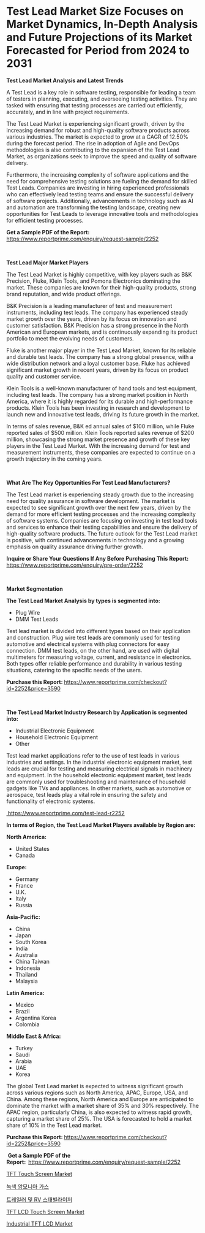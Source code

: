 <p><h1>Test Lead Market Size Focuses on Market Dynamics, In-Depth Analysis and Future Projections of its Market Forecasted for Period from 2024 to 2031</h1></p><p><strong>Test Lead Market Analysis and Latest Trends</strong></p>
<p><p>A Test Lead is a key role in software testing, responsible for leading a team of testers in planning, executing, and overseeing testing activities. They are tasked with ensuring that testing processes are carried out efficiently, accurately, and in line with project requirements.</p><p>The Test Lead Market is experiencing significant growth, driven by the increasing demand for robust and high-quality software products across various industries. The market is expected to grow at a CAGR of 12.50% during the forecast period. The rise in adoption of Agile and DevOps methodologies is also contributing to the expansion of the Test Lead Market, as organizations seek to improve the speed and quality of software delivery.</p><p>Furthermore, the increasing complexity of software applications and the need for comprehensive testing solutions are fueling the demand for skilled Test Leads. Companies are investing in hiring experienced professionals who can effectively lead testing teams and ensure the successful delivery of software projects. Additionally, advancements in technology such as AI and automation are transforming the testing landscape, creating new opportunities for Test Leads to leverage innovative tools and methodologies for efficient testing processes.</p></p>
<p><strong>Get a Sample PDF of the Report:&nbsp;</strong> <a href="https://www.reportprime.com/enquiry/request-sample/2252">https://www.reportprime.com/enquiry/request-sample/2252</a></p>
<p>&nbsp;</p>
<p><strong>Test Lead Major Market Players</strong></p>
<p><p>The Test Lead Market is highly competitive, with key players such as B&K Precision, Fluke, Klein Tools, and Pomona Electronics dominating the market. These companies are known for their high-quality products, strong brand reputation, and wide product offerings.</p><p>B&K Precision is a leading manufacturer of test and measurement instruments, including test leads. The company has experienced steady market growth over the years, driven by its focus on innovation and customer satisfaction. B&K Precision has a strong presence in the North American and European markets, and is continuously expanding its product portfolio to meet the evolving needs of customers.</p><p>Fluke is another major player in the Test Lead Market, known for its reliable and durable test leads. The company has a strong global presence, with a wide distribution network and a loyal customer base. Fluke has achieved significant market growth in recent years, driven by its focus on product quality and customer service.</p><p>Klein Tools is a well-known manufacturer of hand tools and test equipment, including test leads. The company has a strong market position in North America, where it is highly regarded for its durable and high-performance products. Klein Tools has been investing in research and development to launch new and innovative test leads, driving its future growth in the market.</p><p>In terms of sales revenue, B&K ed annual sales of $100 million, while Fluke reported sales of $500 million. Klein Tools reported sales revenue of $200 million, showcasing the strong market presence and growth of these key players in the Test Lead Market. With the increasing demand for test and measurement instruments, these companies are expected to continue on a growth trajectory in the coming years.</p></p>
<p>&nbsp;</p>
<p><strong>What Are The Key Opportunities For Test Lead Manufacturers?</strong></p>
<p><p>The Test Lead market is experiencing steady growth due to the increasing need for quality assurance in software development. The market is expected to see significant growth over the next few years, driven by the demand for more efficient testing processes and the increasing complexity of software systems. Companies are focusing on investing in test lead tools and services to enhance their testing capabilities and ensure the delivery of high-quality software products. The future outlook for the Test Lead market is positive, with continued advancements in technology and a growing emphasis on quality assurance driving further growth.</p></p>
<p><strong>Inquire or Share Your Questions If Any Before Purchasing This Report:</strong> <a href="https://www.reportprime.com/enquiry/pre-order/2252">https://www.reportprime.com/enquiry/pre-order/2252</a></p>
<p>&nbsp;</p>
<p><strong>Market Segmentation</strong></p>
<p><strong>The Test Lead Market Analysis by types is segmented into:</strong></p>
<p><ul><li>Plug Wire</li><li>DMM Test Leads</li></ul></p>
<p><p>Test lead market is divided into different types based on their application and construction. Plug wire test leads are commonly used for testing automotive and electrical systems with plug connectors for easy connection. DMM test leads, on the other hand, are used with digital multimeters for measuring voltage, current, and resistance in electronics. Both types offer reliable performance and durability in various testing situations, catering to the specific needs of the users.</p></p>
<p><strong>Purchase this Report:&nbsp;</strong><a href="https://www.reportprime.com/checkout?id=2252&price=3590">https://www.reportprime.com/checkout?id=2252&price=3590</a></p>
<p>&nbsp;</p>
<p><strong>The Test Lead Market Industry Research by Application is segmented into:</strong></p>
<p><ul><li>Industrial Electronic Equipment</li><li>Household Electronic Equipment</li><li>Other</li></ul></p>
<p><p>Test lead market applications refer to the use of test leads in various industries and settings. In the industrial electronic equipment market, test leads are crucial for testing and measuring electrical signals in machinery and equipment. In the household electronic equipment market, test leads are commonly used for troubleshooting and maintenance of household gadgets like TVs and appliances. In other markets, such as automotive or aerospace, test leads play a vital role in ensuring the safety and functionality of electronic systems.</p></p>
<p><a href="https://www.reportprime.com/test-lead-r2252">&nbsp;https://www.reportprime.com/test-lead-r2252</a></p>
<p><strong>In terms of Region, the Test Lead Market Players available by Region are:</strong></p>
<p>
    <p> <strong> North America: </strong>
        <ul>
            <li>United States</li>
            <li>Canada</li>
        </ul>
        </p> 
    <p> <strong> Europe: </strong>
        <ul>
            <li>Germany</li>
            <li>France</li>
            <li>U.K.</li>
            <li>Italy</li>
            <li>Russia</li>
        </ul>
        </p> 
    <p> <strong> Asia-Pacific: </strong>
        <ul>
            <li>China</li>
            <li>Japan</li>
            <li>South Korea</li>
            <li>India</li>
            <li>Australia</li>
            <li>China Taiwan</li>
            <li>Indonesia</li>
            <li>Thailand</li>
            <li>Malaysia</li>
        </ul>
        </p> 
    <p> <strong> Latin America: </strong>
        <ul>
            <li>Mexico</li>
            <li>Brazil</li>
            <li>Argentina Korea</li>
            <li>Colombia</li>
        </ul>
        </p> 
    <p> <strong> Middle East & Africa: </strong>
        <ul>
            <li>Turkey</li>
            <li>Saudi</li>
            <li>Arabia</li>
            <li>UAE</li>
            <li>Korea</li>
        </ul>
    </p>
    </p>
<p><p>The global Test Lead market is expected to witness significant growth across various regions such as North America, APAC, Europe, USA, and China. Among these regions, North America and Europe are anticipated to dominate the market with a market share of 35% and 30% respectively. The APAC region, particularly China, is also expected to witness rapid growth, capturing a market share of 25%. The USA is forecasted to hold a market share of 10% in the Test Lead market.</p></p>
<p><strong>Purchase this Report: </strong><a href="https://www.reportprime.com/checkout?id=2252&price=3590">https://www.reportprime.com/checkout?id=2252&price=3590</a></p>
<p>&nbsp;<strong>Get a Sample PDF of the Report:&nbsp;&nbsp;</strong><a href="https://www.reportprime.com/enquiry/request-sample/2252">https://www.reportprime.com/enquiry/request-sample/2252</a></p>
<p><strong></strong></p>
<p><p><a href="https://github.com/Airanohannonzb68e5pb53oc1/Market-Research-Report-List-3/blob/main/tft-touch-screen-market.md">TFT Touch Screen Market</a></p><p><a href="https://github.com/RichardLueilwitz787/Market-Research-Report-List-3/blob/main/6507546102793.md">녹색 암모니아 가스</a></p><p><a href="https://github.com/fredrickeglers/Market-Research-Report-List-4/blob/main/3531586102792.md">트레일러 및 RV 스태빌라이저</a></p><p><a href="https://github.com/DarrenSipes1990/Market-Research-Report-List-2/blob/main/tft-lcd-touch-screen-market.md">TFT LCD Touch Screen Market</a></p><p><a href="https://github.com/kmatchooka/Market-Research-Report-List-2/blob/main/industrial-tft-lcd-market.md">Industrial TFT LCD Market</a></p></p>